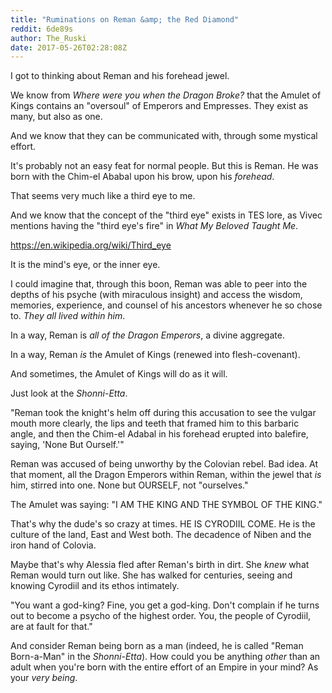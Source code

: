 ```yaml
---
title: "Ruminations on Reman &amp; the Red Diamond"
reddit: 6de89s
author: The_Ruski
date: 2017-05-26T02:28:08Z
---
```


I got to thinking about Reman and his forehead jewel.

We know from *Where were you when the Dragon Broke?* that the Amulet of Kings contains an "oversoul" of Emperors and Empresses. They exist as many, but also as one.

And we know that they can be communicated with, through some mystical effort.

It's probably not an easy feat for normal people. But this is Reman. He was born with the Chim-el Ababal upon his brow, upon his *forehead*.

That seems very much like a third eye to me.

And we know that the concept of the "third eye" exists in TES lore, as Vivec mentions having the "third eye's fire" in *What My Beloved Taught Me*.

https://en.wikipedia.org/wiki/Third_eye

It is the mind's eye, or the inner eye.

I could imagine that, through this boon, Reman was able to peer into the depths of his psyche (with miraculous insight) and access the wisdom, memories, experience, and counsel of his ancestors whenever he so chose to. *They all lived within him*.

In a way, Reman is *all of the Dragon Emperors*, a divine aggregate.

In a way, Reman *is* the Amulet of Kings (renewed into flesh-covenant).

And sometimes, the Amulet of Kings will do as it will.

Just look at the *Shonni-Etta*.

"Reman took the knight's helm off during this accusation to see the vulgar mouth more clearly, the lips and teeth that framed him to this barbaric angle, and then the Chim-el Adabal in his forehead erupted into balefire, saying, 'None But Ourself.'"

Reman was accused of being unworthy by the Colovian rebel. Bad idea. At that moment, all the Dragon Emperors within Reman, within the jewel that *is* him, stirred into one. None but OURSELF, not "ourselves."

The Amulet was saying: "I AM THE KING AND THE SYMBOL OF THE KING."

That's why the dude's so crazy at times. HE IS CYRODIIL COME. He is the culture of the land, East and West both. The decadence of Niben and the iron hand of Colovia.

Maybe that's why Alessia fled after Reman's birth in dirt. She _knew_ what Reman would turn out like. She has walked for centuries, seeing and knowing Cyrodiil and its ethos intimately.

"You want a god-king? Fine, you get a god-king. Don't complain if he turns out to become a psycho of the highest order. You, the people of Cyrodiil, are at fault for that."

And consider Reman being born as a man (indeed, he is called "Reman Born-a-Man" in the *Shonni-Etta*). How could you be anything *other* than an adult when you're born with the entire effort of an Empire in your mind? As your *very being*.
